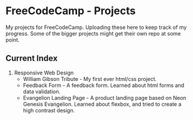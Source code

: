 # FreeCodeCamp - Projects
My projects for FreeCodeCamp. Uploading these here to keep track of my progress. Some of the bigger projects might get their own repo at some point.

## Current Index
1. Responsive Web Design
   * William Gibson Tribute - My first ever html/css project.
   * Feedback Form - A feedback form. Learned about html forms and data validation.
   * Evangelion Landing Page - A product landing page based on Neon Genesis Evangelion. Learned about flexbox, and tried to create a high contrast design.

